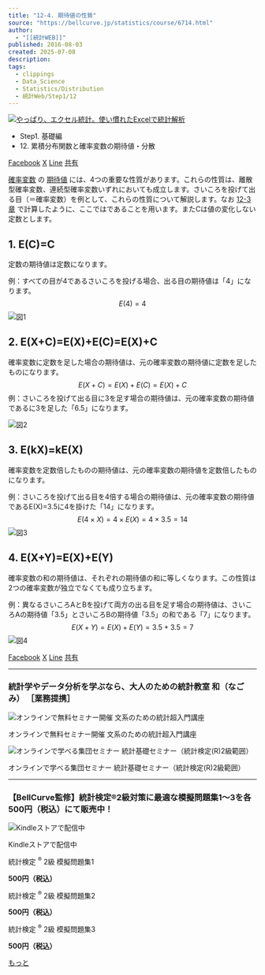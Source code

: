 ```yaml
---
title: "12-4. 期待値の性質"
source: "https://bellcurve.jp/statistics/course/6714.html"
author:
  - "[[統計WEB]]"
published: 2016-08-03
created: 2025-07-08
description: 
tags:
  - clippings
  - Data_Science
  - Statistics/Distribution
  - 統計Web/Step1/12
---
```

[![やっぱり、エクセル統計。使い慣れたExcelで統計解析](https://bellcurve.jp/statistics/wp-content/uploads/2024/09/statistics01-b_ver3.png "やっぱり、エクセル統計。使い慣れたExcelで統計解析")](https://bellcurve.jp/ex/)

- Step1. 基礎編
- 12\. 累積分布関数と確率変数の期待値・分散

[Facebook](https://bellcurve.jp/#facebook "Facebook") [X](https://bellcurve.jp/#x "X") [Line](https://bellcurve.jp/#line "Line") [共有](https://www.addtoany.com/share#url=https%3A%2F%2Fbellcurve.jp%2Fstatistics%2Fcourse%2F6714.html&title=12-4.%20%E6%9C%9F%E5%BE%85%E5%80%A4%E3%81%AE%E6%80%A7%E8%B3%AA)

[確率変数](https://bellcurve.jp/statistics/glossary/807.html) の [期待値](https://bellcurve.jp/statistics/glossary/891.html) には、4つの重要な性質があります。これらの性質は、離散型確率変数、連続型確率変数いずれにおいても成立します。さいころを投げて出る目（＝確率変数）を例として、これらの性質について解説します。なお [12-3章](https://bellcurve.jp/statistics/course/6712.html) で計算したように、ここではであることを用います。またCは値の変化しない定数とします。

## 1\. E(C)=C

定数の期待値は定数になります。

例：すべての目が4であるさいころを投げる場合、出る目の期待値は「4」になります。
$$E(4) = 4$$
![図1](https://bellcurve.jp/statistics/wp-content/uploads/2016/08/795316b92fc766b0181f6fef074f03fa-3.png)

## 2\. E(X+C)=E(X)+E(C)=E(X)+C

確率変数に定数を足した場合の期待値は、元の確率変数の期待値に定数を足したものになります。
$$E(X+C)=E(X)+E(C)=E(X)+C$$
例：さいころを投げて出る目に3を足す場合の期待値は、元の確率変数の期待値であるに3を足した「6.5」になります。

![図2](https://bellcurve.jp/statistics/wp-content/uploads/2016/08/2b530e80c7d0de90885e285c5d798063-3.png)

## 3\. E(kX)=kE(X)

確率変数を定数倍したものの期待値は、元の確率変数の期待値を定数倍したものになります。

例：さいころを投げて出る目を4倍する場合の期待値は、元の確率変数の期待値であるE(X)=3.5に4を掛けた「14」になります。
$$E(4 \times X)=4 \times E(X)=4 \times 3.5 = 14$$
![図3](https://bellcurve.jp/statistics/wp-content/uploads/2016/08/c8856789ec11ab8b1013037cef6929f9-6.png)

## 4\. E(X+Y)=E(X)+E(Y)

確率変数の和の期待値は、それぞれの期待値の和に等しくなります。この性質は2つの確率変数が独立でなくても成り立ちます。

例：異なるさいころAとBを投げて両方の出る目を足す場合の期待値は、さいころAの期待値「3.5」とさいころBの期待値「3.5」の和である「7」になります。
$$E(X + Y)=E(X) + E(Y)=3.5 + 3.5 = 7$$
![図4](https://bellcurve.jp/statistics/wp-content/uploads/2016/08/3a4f695a458cb0ac0aceaa2eb13ac2dd-3.png)

[Facebook](https://bellcurve.jp/#facebook "Facebook") [X](https://bellcurve.jp/#x "X") [Line](https://bellcurve.jp/#line "Line") [共有](https://www.addtoany.com/share#url=https%3A%2F%2Fbellcurve.jp%2Fstatistics%2Fcourse%2F6714.html&title=12-4.%20%E6%9C%9F%E5%BE%85%E5%80%A4%E3%81%AE%E6%80%A7%E8%B3%AA)

---

### 統計学やデータ分析を学ぶなら、大人のための統計教室 和（なごみ） ［業務提携］

![オンラインで無料セミナー開催 文系のための統計超入門講座](https://bellcurve.jp/statistics/wp-content/uploads/2025/05/toukeicyounyumon.png)

オンラインで無料セミナー開催 文系のための統計超入門講座

![オンラインで学べる集団セミナー 統計基礎セミナー（統計検定(R)2級範囲）](https://bellcurve.jp/statistics/wp-content/uploads/2025/05/toukeikiso.png)

オンラインで学べる集団セミナー 統計基礎セミナー（統計検定(R)2級範囲）

---

### 【BellCurve監修】統計検定®2級対策に最適な模擬問題集1～3を各500円（税込）にて販売中！

![Kindleストアで配信中](https://bellcurve.jp/statistics/wp-content/uploads/2018/07/bnr_kindle.png)

Kindleストアで配信中

統計検定 <sup>®</sup> 2級 模擬問題集1

**500円（税込）**  

統計検定 <sup>®</sup> 2級 模擬問題集2

**500円（税込）**  

統計検定 <sup>®</sup> 2級 模擬問題集3

**500円（税込）**  

[もっと](https://bellcurve.jp/statistics/course/#addtoany "すべてを表示")
